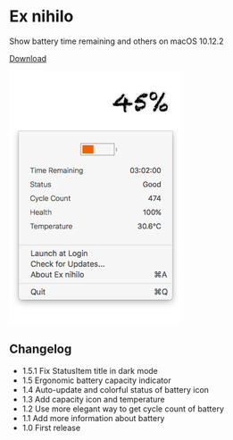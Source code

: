 # Ex nihilo
Show battery time remaining and others on macOS 10.12.2

[Download][1]

![Screenshot][2]

## Changelog

- 1.5.1 Fix StatusItem title in dark mode
- 1.5 Ergonomic battery capacity indicator
- 1.4 Auto-update and colorful status of battery icon
- 1.3 Add capacity icon and temperature
- 1.2 Use more elegant way to get cycle count of battery
- 1.1 Add more information about battery
- 1.0 First release

[1]: https://github.com/Vayn/ex-nihilo/releases/download/1.5.1/ExNihilo.dmg
[2]: https://github.com/Vayn/ex-nihilo/blob/master/release/Screenshot.png?raw=true

